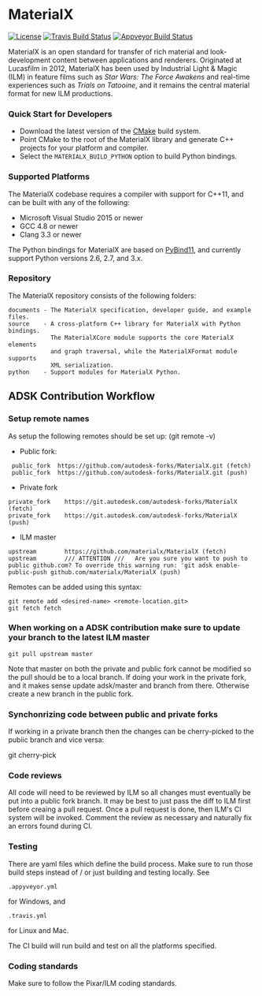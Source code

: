 # MaterialX

[![License](https://img.shields.io/badge/License-Apache%202.0-blue.svg)](https://github.com/materialx/MaterialX/blob/master/LICENSE.txt)
[![Travis Build Status](https://travis-ci.org/materialx/MaterialX.svg?branch=master)](https://travis-ci.org/materialx/MaterialX)
[![Appveyor Build Status](https://ci.appveyor.com/api/projects/status/13103i35tqr8mb81?svg=true)](https://ci.appveyor.com/project/jstone-lucasfilm/materialx)

MaterialX is an open standard for transfer of rich material and look-development content between applications and renderers.  Originated at Lucasfilm in 2012, MaterialX has been used by Industrial Light & Magic (ILM) in feature films such as _Star Wars: The Force Awakens_ and real-time experiences such as _Trials on Tatooine_, and it remains the central material format for new ILM productions.

### Quick Start for Developers

- Download the latest version of the [CMake](https://cmake.org/) build system.
- Point CMake to the root of the MaterialX library and generate C++ projects for your platform and compiler.
- Select the `MATERIALX_BUILD_PYTHON` option to build Python bindings.

### Supported Platforms

The MaterialX codebase requires a compiler with support for C++11, and can be built with any of the following:

- Microsoft Visual Studio 2015 or newer
- GCC 4.8 or newer
- Clang 3.3 or newer

The Python bindings for MaterialX are based on [PyBind11](https://github.com/pybind/pybind11), and currently support Python versions 2.6, 2.7, and 3.x.

### Repository

The MaterialX repository consists of the following folders:

    documents - The MaterialX specification, developer guide, and example files.
    source    - A cross-platform C++ library for MaterialX with Python bindings.
                The MaterialXCore module supports the core MaterialX elements
                and graph traversal, while the MaterialXFormat module supports
                XML serialization.
    python    - Support modules for MaterialX Python.

## ADSK Contribution Workflow

### Setup remote names
As setup the following remotes should be set up: (git remote -v)

- Public fork:
```
 public_fork  https://github.com/autodesk-forks/MaterialX.git (fetch)
 public_fork  https://github.com/autodesk-forks/MaterialX.git (push)
```

- Private fork
```
private_fork    https://git.autodesk.com/autodesk-forks/MaterialX (fetch)
private_fork    https://git.autodesk.com/autodesk-forks/MaterialX (push)
```

- ILM master
```
upstream        https://github.com/materialx/MaterialX (fetch)
upstream        /// ATTENTION ///   Are you sure you want to push to public github.com? To override this warning run: 'git adsk enable-public-push github.com/materialx/MaterialX (push)
```

Remotes can be added using this syntax:
```
git remote add <desired-name> <remote-location.git>
git fetch fetch
```
### When working on a ADSK contribution make sure to update your branch to the latest ILM master
```
git pull upstream master
```

Note that master on both the private and public fork cannot be modified so the pull should be to a local branch.
If doing your work in the private fork, and it makes sense update adsk/master and branch from there.
Otherwise create a new branch in the public fork.

### Synchonrizing code between public and private forks
If working in a private branch then the changes can be cherry-picked to the pubiic branch and vice versa:

git cherry-pick <commit-hash>

### Code reviews
All code will need to be reviewed by ILM so all changes must eventually be put into a public fork branch.
It may be best to just pass the diff to ILM first before creaing a pull request. Once a pull request is done,
then ILM's CI system will be invoked. Comment the review as necessary and naturally fix an errors found during CI.

### Testing
There are yaml files which define the build process. Make sure to run those build steps instead of / or just
building and testing locally. See 
```
.appyveyor.yml 
```
for Windows, and 
```
.travis.yml 
```
for Linux and Mac. 

The CI build will run build and test on all the platforms specified.

### Coding standards
Make sure to follow the Pixar/ILM coding standards.
